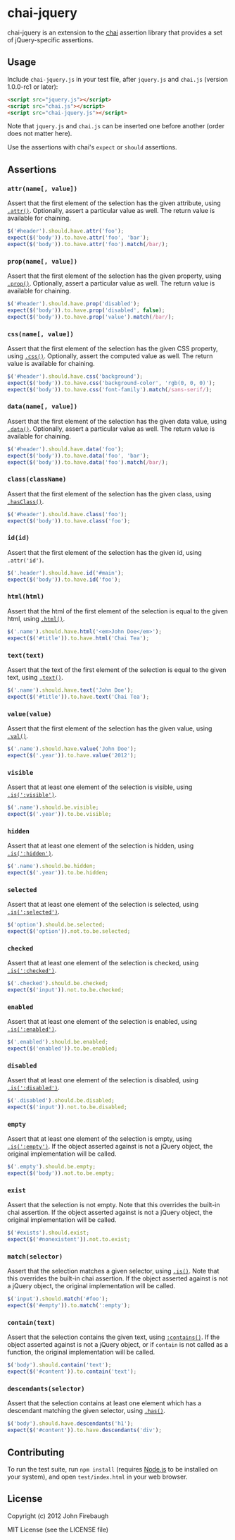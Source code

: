 # chai-jquery

chai-jquery is an extension to the [chai](http://chaijs.com/) assertion library that
provides a set of jQuery-specific assertions.

## Usage

Include `chai-jquery.js` in your test file, after `jquery.js` and `chai.js` (version 1.0.0-rc1 or later):

```html
<script src="jquery.js"></script>
<script src="chai.js"></script>
<script src="chai-jquery.js"></script>
```

Note that `jquery.js` and `chai.js` can be inserted one before another (order does not matter here).

Use the assertions with chai's `expect` or `should` assertions.

## Assertions

### `attr(name[, value])`
Assert that the first element of the selection has the given attribute, using [`.attr()`](http://api.jquery.com/attr/).
Optionally, assert a particular value as well. The return value is available for chaining.

```js
$('#header').should.have.attr('foo');
expect($('body')).to.have.attr('foo', 'bar');
expect($('body')).to.have.attr('foo').match(/bar/);
```

### `prop(name[, value])`
Assert that the first element of the selection has the given property, using [`.prop()`](http://api.jquery.com/prop/).
Optionally, assert a particular value as well. The return value is available for chaining.

```js
$('#header').should.have.prop('disabled');
expect($('body')).to.have.prop('disabled', false);
expect($('body')).to.have.prop('value').match(/bar/);
```

### `css(name[, value])`
Assert that the first element of the selection has the given CSS property, using [`.css()`](http://api.jquery.com/css/).
Optionally, assert the computed value as well. The return value is available for chaining.

```js
$('#header').should.have.css('background');
expect($('body')).to.have.css('background-color', 'rgb(0, 0, 0)');
expect($('body')).to.have.css('font-family').match(/sans-serif/);
```

### `data(name[, value])`
Assert that the first element of the selection has the given data value, using [`.data()`](http://api.jquery.com/data/).
Optionally, assert a particular value as well. The return value is available for chaining.

```js
$('#header').should.have.data('foo');
expect($('body')).to.have.data('foo', 'bar');
expect($('body')).to.have.data('foo').match(/bar/);
```

### `class(className)`
Assert that the first element of the selection has the given class, using [`.hasClass()`](http://api.jquery.com/hasClass/).

```js
$('#header').should.have.class('foo');
expect($('body')).to.have.class('foo');
```

### `id(id)`
Assert that the first element of the selection has the given id, using `.attr('id')`.

```js
$('.header').should.have.id('#main');
expect($('body')).to.have.id('foo');
```

### `html(html)`
Assert that the html of the first element of the selection is equal to the given html, using [`.html()`](http://api.jquery.com/html/).

```js
$('.name').should.have.html('<em>John Doe</em>');
expect($('#title')).to.have.html('Chai Tea');
```

### `text(text)`
Assert that the text of the first element of the selection is equal to the given text, using [`.text()`](http://api.jquery.com/text/).

```js
$('.name').should.have.text('John Doe');
expect($('#title')).to.have.text('Chai Tea');
```

### `value(value)`
Assert that the first element of the selection has the given value, using [`.val()`](http://api.jquery.com/val/).

```js
$('.name').should.have.value('John Doe');
expect($('.year')).to.have.value('2012');
```

### `visible`
Assert that at least one element of the selection is visible, using [`.is(':visible')`](http://api.jquery.com/:visible/).

```js
$('.name').should.be.visible;
expect($('.year')).to.be.visible;
```

### `hidden`
Assert that at least one element of the selection is hidden, using [`.is(':hidden')`](http://api.jquery.com/:hidden/).

```js
$('.name').should.be.hidden;
expect($('.year')).to.be.hidden;
```

### `selected`
Assert that at least one element of the selection is selected, using [`.is(':selected')`](http://api.jquery.com/:selected/).

```js
$('option').should.be.selected;
expect($('option')).not.to.be.selected;
```

### `checked`
Assert that at least one element of the selection is checked, using [`.is(':checked')`](http://api.jquery.com/:checked/).

```js
$('.checked').should.be.checked;
expect($('input')).not.to.be.checked;
```

### `enabled`
Assert that at least one element of the selection is enabled, using [`.is(':enabled')`](http://api.jquery.com/:enabled/).

```js
$('.enabled').should.be.enabled;
expect($('enabled')).to.be.enabled;
```

### `disabled`
Assert that at least one element of the selection is disabled, using [`.is(':disabled')`](http://api.jquery.com/:disabled/).

```js
$('.disabled').should.be.disabled;
expect($('input')).not.to.be.disabled;
```

### `empty`
Assert that at least one element of the selection is empty, using [`.is(':empty')`](http://api.jquery.com/empty-selector/).
If the object asserted against is not a jQuery object, the original implementation will be called.

```js
$('.empty').should.be.empty;
expect($('body')).not.to.be.empty;
```

### `exist`
Assert that the selection is not empty. Note that this overrides the built-in chai assertion. If the object asserted
against is not a jQuery object, the original implementation will be called.

```js
$('#exists').should.exist;
expect($('#nonexistent')).not.to.exist;
```

### `match(selector)`
Assert that the selection matches a given selector, using [`.is()`](http://api.jquery.com/is/). Note that this overrides
the built-in chai assertion. If the object asserted against is not a jQuery object, the original implementation will be called.

```js
$('input').should.match('#foo');
expect($('#empty')).to.match(':empty');
```

### `contain(text)`
Assert that the selection contains the given text, using [`:contains()`](http://api.jquery.com/contains-selector/).
If the object asserted against is not a jQuery object, or if `contain` is not called as a function, the original
implementation will be called.

```js
$('body').should.contain('text');
expect($('#content')).to.contain('text');
```

### `descendants(selector)`
Assert that the selection contains at least one element which has a descendant matching the given selector,
using [`.has()`](http://api.jquery.com/has/).

```js
$('body').should.have.descendants('h1');
expect($('#content')).to.have.descendants('div');
```

## Contributing

To run the test suite, run `npm install` (requires
[Node.js](http://nodejs.org/) to be installed on your system), and open
`test/index.html` in your web browser.

## License

Copyright (c) 2012 John Firebaugh

MIT License (see the LICENSE file)
